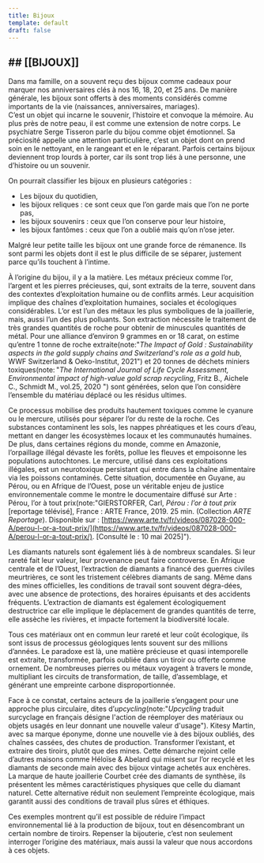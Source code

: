 ```yaml
---
title: Bijoux
template: default
draft: false
---
```


## ## [[BIJOUX]]

<breakpage />

Dans ma famille, on a souvent reçu des bijoux comme cadeaux pour marquer nos anniversaires clés à nos 16, 18, 20, et 25 ans. De manière générale, les bijoux sont offerts à des moments considérés comme importants de la vie (naissances, anniversaires, mariages).   
C’est un objet qui incarne le souvenir, l’histoire et convoque la mémoire. Au plus près de notre peau, il est comme une extension de notre corps. Le psychiatre Serge Tisseron parle du bijou comme objet émotionnel. Sa préciosité appelle une attention particulière, c’est un objet dont on prend soin en le nettoyant, en le rangeant et en le réparant. Parfois certains bijoux deviennent trop lourds à porter, car ils sont trop liés à une personne, une d’histoire ou un souvenir. 

On pourrait classifier les bijoux en plusieurs catégories : 
- Les bijoux du quotidien,
- les bijoux reliques : ce sont ceux que l’on garde mais que l’on ne porte pas,
- les bijoux souvenirs : ceux que l’on conserve pour leur histoire,
- les bijoux fantômes : ceux que l’on a oublié mais qu’on n’ose jeter.

Malgré leur petite taille les bijoux ont une grande force de rémanence. Ils sont parmi les objets dont il est le plus difficile de se séparer, justement parce qu’ils touchent à l’intime.

À l’origine du bijou, il y a la matière. Les métaux précieux comme l’or, l’argent et les pierres précieuses, qui, sont extraits de la terre, souvent dans des contextes d’exploitation humaine ou de conflits armés. Leur acquisition implique des chaînes d’exploitation humaines, sociales et écologiques considérables. L’or est l’un des métaux les plus symboliques de la joaillerie, mais, aussi l’un des plus polluants. Son extraction nécessite le traitement de très grandes quantités de roche pour obtenir de minuscules quantités de métal. Pour une alliance d’environ 9 grammes en or 18 carat, on estime qu’entre 1 tonne de roche extraite(note:"*The Impact of Gold : Sustainability aspects in the gold supply chains and Switzerland's role as a gold hub*, WWF Switzerland & Oeko-Institut, 2021") et 20 tonnes de déchets miniers toxiques(note: "*The International Journal of Life Cycle Assessment, Environmental impact of high-value gold scrap recycling*, Fritz B., Aichele C., Schmidt M., vol.25, 2020 ") sont générées, selon que l’on considère l’ensemble du matériau déplacé ou les résidus ultimes. 

Ce processus mobilise des produits hautement toxiques comme le cyanure ou le mercure, utilisés pour séparer l’or du reste de la roche. Ces substances contaminent les sols, les nappes phréatiques et les cours d’eau, mettant en danger les écosystèmes locaux et les communautés humaines. De plus, dans certaines régions du monde, comme en Amazonie, l’orpaillage illégal dévaste les forêts, pollue les fleuves et empoisonne les populations autochtones. Le mercure, utilisé dans ces exploitations illégales, est un neurotoxique persistant qui entre dans la chaîne alimentaire via les poissons contaminés. Cette situation, documentée en Guyane, au Pérou, ou en Afrique de l’Ouest, pose un véritable enjeu de justice environnementale comme le montre le documentaire diffusé sur Arte : Pérou, l’or à tout prix(note:"GIERSTORFER, Carl, _Pérou : l’or à tout prix_ [reportage télévisé], France : ARTE France, 2019. 25 min. (Collection _ARTE Reportage_). Disponible sur : [https://www.arte.tv/fr/videos/087028-000-A/perou-l-or-a-tout-prix/](https://www.arte.tv/fr/videos/087028-000-A/perou-l-or-a-tout-prix/). [Consulté le : 10 mai 2025]"). 

Les diamants naturels sont également liés à de nombreux scandales. Si leur rareté fait leur valeur, leur provenance peut faire controverse. En Afrique centrale et de l’Ouest, l’extraction de diamants a financé des guerres civiles meurtrières, ce sont les tristement célèbres diamants de sang. Même dans des mines officielles, les conditions de travail sont souvent dégra-dées, avec une absence de protections, des horaires épuisants et des accidents fréquents. L’extraction de diamants est également écologiquement destructrice car elle implique le déplacement de grandes quantités de terre, elle assèche les rivières, et impacte fortement la biodiversité locale.

Tous ces matériaux ont en commun leur rareté et leur coût écologique, ils sont issus de processus géologiques lents souvent sur des millions d’années. Le paradoxe est là, une matière précieuse et quasi intemporelle est extraite, transformée, parfois oubliée dans un tiroir ou offerte comme ornement. De nombreuses pierres ou métaux voyagent à travers le monde, multipliant les circuits de transformation, de taille, d’assemblage, et générant une empreinte carbone disproportionnée. 

Face à ce constat, certains acteurs de la joaillerie s’engagent pour une approche plus circulaire, dites d’*upcycling*(note:"_Upcycling_ traduit surcyclage en français désigne l'action de réemployer des matériaux ou objets usagés en leur donnant une nouvelle valeur d'usage"). Kitesy Martin, avec sa marque éponyme, donne une nouvelle vie à des bijoux oubliés, des chaînes cassées, des chutes de production. Transformer l’existant, et extraire des tiroirs, plutôt que des mines. Cette démarche rejoint celle d’autres maisons comme Héloïse & Abelard qui misent sur l’or recyclé et les diamants de seconde main avec des bijoux vintage achetés aux enchères. La marque de haute joaillerie Courbet crée des diamants de synthèse, ils présentent les mêmes caractéristiques physiques que celle du diamant naturel. Cette alternative réduit non seulement l’empreinte écologique, mais garantit aussi des conditions de travail plus sûres et éthiques. 

Ces exemples montrent qu’il est possible de réduire l’impact environnemental lié à la production de bijoux, tout en  désencombrant un certain nombre de tiroirs. Repenser la bijouterie, c’est non seulement interroger l’origine des matériaux, mais aussi la valeur que nous accordons à ces objets.



<breakpage />


